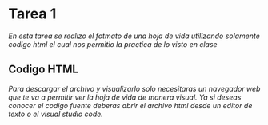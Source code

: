 # Tarea 1 

_En esta tarea se realizo el fotmato de una hoja de vida utilizando solamente codigo html el cual nos permitio la practica de lo visto en clase_

## Codigo HTML

_Para descargar el archivo y visualizarlo solo necesitaras un navegador web que te va a permitir ver la hoja de vida de manera visual. Ya si deseas conocer el codigo fuente deberas abrir el archivo html desde un editor de texto o el visual studio code._

